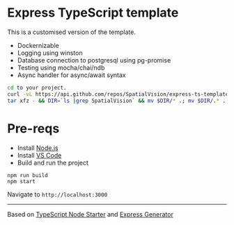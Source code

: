 # Express TypeScript template

This is a customised version of the template.

* Dockernizable
* Logging using winston
* Database connection to postgresql using pg-promise
* Testing using mocha/chai/ndb
* Async handler for async/await syntax

```bash
cd to your project.
curl -vL https://api.github.com/repos/SpatialVision/express-ts-template/tarball/develop | \
tar xfz - && DIR=`ls |grep SpatialVision` && mv $DIR/* .; mv $DIR/.* .; rm -fr $DIR
```

# Pre-reqs
- Install [Node.js](https://nodejs.org/en/)
- Install [VS Code](https://code.visualstudio.com/)
- Build and run the project
```
npm run build
npm start
```
Navigate to `http://localhost:3000`

--------------------
Based on 
[TypeScript Node Starter](https://github.com/Microsoft/TypeScript-Node-Starter) and [Express Generator](https://github.com/expressjs/generator)